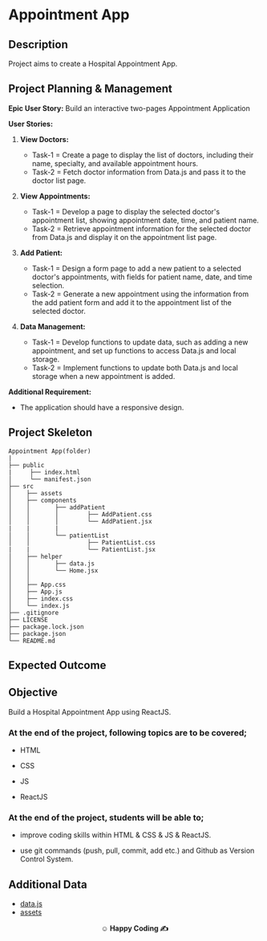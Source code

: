 # Appointment App

## Description

Project aims to create a Hospital Appointment App.

## Project Planning & Management

**Epic User Story:** Build an interactive two-pages Appointment Application

**User Stories:**

1. **View Doctors:**

   - Task-1 = Create a page to display the list of doctors, including their name, specialty, and available appointment hours.
   - Task-2 = Fetch doctor information from Data.js and pass it to the doctor list page.

2. **View Appointments:**

   - Task-1 = Develop a page to display the selected doctor's appointment list, showing appointment date, time, and patient name.
   - Task-2 = Retrieve appointment information for the selected doctor from Data.js and display it on the appointment list page.

3. **Add Patient:**

   - Task-1 = Design a form page to add a new patient to a selected doctor's appointments, with fields for patient name, date, and time selection.
   - Task-2 = Generate a new appointment using the information from the add patient form and add it to the appointment list of the selected doctor.

4. **Data Management:**
   - Task-1 = Develop functions to update data, such as adding a new appointment, and set up functions to access Data.js and local storage.
   - Task-2 = Implement functions to update both Data.js and local storage when a new appointment is added.

**Additional Requirement:**

- The application should have a responsive design.

## Project Skeleton

```
Appointment App(folder)
|
├── public
|     ├── index.html
│     └── manifest.json
├── src
│    ├── assets
│    ├── components
│    │       ├── addPatient
│    │       │        ├── AddPatient.css
│    │       │        └── AddPatient.jsx
|    |       |
│    │       └── patientList
│    │                ├── PatientList.css
|    |                └── PatientList.jsx
│    ├── helper
│    │       ├── data.js
│    │       └── Home.jsx
│    │
│    ├── App.css
│    ├── App.js
│    ├── index.css
│    └── index.js
├── .gitignore
├── LICENSE
├── package.lock.json
├── package.json
└── README.md
```

## Expected Outcome

## Objective

Build a Hospital Appointment App using ReactJS.

### At the end of the project, following topics are to be covered;

- HTML

- CSS

- JS

- ReactJS

### At the end of the project, students will be able to;

- improve coding skills within HTML & CSS & JS & ReactJS.

- use git commands (push, pull, commit, add etc.) and Github as Version Control System.

## Additional Data

- [data.js](./helpers/data.js)
- [assets](../src/assets)

<p align="center"><strong>&#9786; Happy Coding &#9997;</strong></p>
